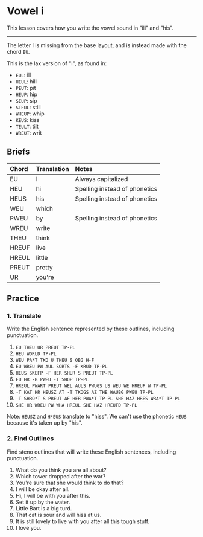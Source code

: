 # Vowel i

This lesson covers how you write the vowel sound in "ill" and "his".

---

The letter I is missing from the base layout, and is instead made with the chord `EU`.

<Steno-Display labels="all" stroke="EU" />

This is the lax version of "i", as found in:

- `EUL`: ill
- `HEUL`: hill
- `PEUT`: pit
- `HEUP`: hip
- `SEUP`: sip
- `STEUL`: still
- `WHEUP`: whip
- `KEUS`: kiss
- `TEULT`: tilt
- `WREUT`: writ

## Briefs

| Chord | Translation | Notes                         |
| :---- | :---------- | :---------------------------- |
| EU    | I           | Always capitalized            |
| HEU   | hi          | Spelling instead of phonetics |
| HEUS  | his         | Spelling instead of phonetics |
| WEU   | which       |                               |
| PWEU  | by          | Spelling instead of phonetics |
| WREU  | write       |                               |
| THEU  | think       |                               |
| HREUF | live        |                               |
| HREUL | little      |                               |
| PREUT | pretty      |                               |
| UR    | you're      |                               |

## Practice

### 1. Translate

Write the English sentence represented by these outlines, including punctuation.

1. `EU THEU UR PREUT TP-PL`
2. `HEU WORLD TP-PL`
3. `WEU PA*T TKO U THEU S OBG H-F`
4. `EU WREU PW AUL SORTS -F KRUD TP-PL`
5. `HEUS SKEFP -F HER SHUR S PREUT TP-PL`
6. `EU HR -B PWEU -T SHOP TP-PL`
7. `HREUL PWART PREUT WEL AULS PWUGS US WEU WE HREUF W TP-PL`
8. `-T KAT HR HEUSZ AT -T TKOGS AZ THE WAUBG PWEU TP-PL`
9. `-T SHRO*T S PREUT AF HER PWA*T TP-PL SHE HAZ HRES WRA*T TP-PL`
10. `SHE HR WREU PW WHA HREUL SHE HAZ HREUFD TP-PL`

Note: `HEUSZ` and `H*EUS` translate to "hiss". We can't use the phonetic `HEUS` because it's taken up by "his".

### 2. Find Outlines

Find steno outlines that will write these English sentences, including punctuation.

1. What do you think you are all about?
2. Which tower dropped after the war?
3. You're sure that she would think to do that?
4. I will be okay after all.
5. Hi, I will be with you after this.
6. Set it up by the water.
7. Little Bart is a big turd.
8. That cat is sour and will hiss at us.
9. It is still lovely to live with you after all this tough stuff.
10. I love you.
